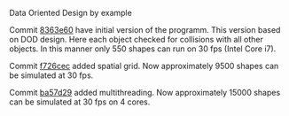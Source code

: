 Data Oriented Design by example

Commit [8363e60](https://github.com/nikitablack/cpp-tests/commit/8363e60c614377cccb777625805b6aea9e699117) have initial version of the programm. This version based on DOD design. Here each object checked for collisions with all other objects. In this manner only 550 shapes can run on 30 fps (Intel Core i7).

Commit [f726cec](https://github.com/nikitablack/cpp-tests/commit/f726cec7591a2568ef41fbe53623e5447bfdde45) added spatial grid. Now approximately 9500 shapes can be simulated at 30 fps.

Commit [ba57d29](https://github.com/nikitablack/cpp-tests/commit/ba57d299a26545d6045bd84797bc69d98ceca7bd) added multithreading. Now approximately 15000 shapes can be simulated at 30 fps on 4 cores.
